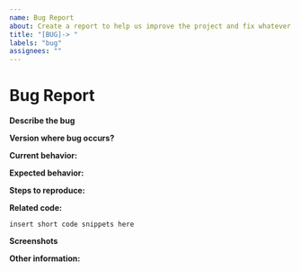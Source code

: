 ```yaml
---
name: Bug Report
about: Create a report to help us improve the project and fix whatever not working as it's supposed
title: "[BUG]-> "
labels: "bug"
assignees: ""
---
```


# Bug Report

**Describe the bug**
<!-- A clear and concise description of what the bug is -->

**Version where bug occurs?**

<!-- Please specify commit or tag version. -->

**Current behavior:**

<!-- Describe how the bug manifests or produced. -->

**Expected behavior:**

<!-- Describe what the behavior would be without the bug. -->

**Steps to reproduce:**

<!--  Please explain the steps required to duplicate the issue, especially if you are able to provide a sample application. -->

**Related code:**

<!-- If you are able to illustrate the bug with an example, please provide it here. -->

```
insert short code snippets here
```

**Screenshots**
<!-- If applicable, add screenshots to help explain your problem -->

**Other information:**

<!-- List any other information that is relevant to your issue. Related issues, suggestions on how to fix, Stack Overflow links, forum links, etc. -->
